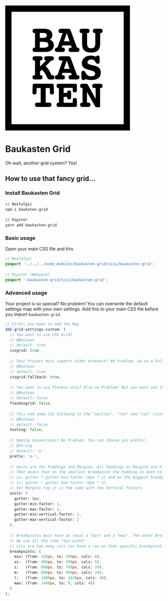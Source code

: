 ![Logo of the project](./baukasten.png)

# Baukasten Grid

Oh wait, another grid system? Yes!

## How to use that fancy grid…

### Install Baukasten Grid
```bash
// Nostalgic
npm i baukaten-grid

// Hipster
yarn add baukasten-grid
```

### Basic usage
Open your main CSS file and this

```scss
// Nostalgic
@import '../../../node_modules/baukasten-grid/scss/baukasten-grid';

// Hipster (Webpack)
@import '~baukasten-grid/scss/baukasten-grid';
```

### Advanced usage
Your project is so special? No problem!
You can overwrite the default settings map with your own settings.
Add this to your main CSS file before you import `baukasten-grid`
```scss
// First: you have to add the Map
$bk-grid-settings-custom: (
  // You want to use CSS Grid?
  // @Boolean
  // default: true
  cssgrid: true,

  // Your Project must support older browsers? No Problem, we've a Fallback (flexbox) here!
  // @Boolean
  // default: true
  cssgrid-fallback: true,

  // You want to use Flexbox only? Also no Problem! But you must set the "cssgrid-fallback" and "cssgrid" to false.
  // @Boolean
  // default: false
  flexboxgrid: false,

  // This add some CSS Styleing to the "section", "row" and "col" classes.
  // @Boolean
  // default: false
  testing: false,

  // Naming Conventions? No Problem. You can choose you prefix!
  // @String
  // default: 'o-'
  prefix: 'o-',

  // Units are for Paddings and Margins. All Paddings an Margins are Fluid.
  // That means that on the smallest breakpoint the Padding on each col side
  // is: gutter * gutter-min-factor (8px * 1) and on the biggest breakpoint it
  // is: gutter * gutter-max-factor (8px * 2)
  // For Margins top it is the same with the Vertical factors.
  units: (
    gutter: 8px,
    gutter-min-factor: 1,
    gutter-max-factor: 2,
    gutter-min-vertical-factor: 1,
    gutter-max-vertical-factor: 2
  ),

  // Breakpoints must have at least a "min" and a "max". The other Breakpoints as u like
  // We use all the time "min-width".
  // Cols are how many cols can have a row on that specific breakpoint.
  breakpoints: (
    min: (from: 320px, to: 399px, cols: 6),
    xs:  (from: 400px, to: 599px, cols: 6),
    s:   (from: 600px, to: 799px, cols: 24),
    m:   (from: 800px, to: 999px, cols: 24),
    l:   (from: 1000px, to: 1439px, cols: 48),
    max: (from: 1440px, to: 0, cols: 48)
  )
);
```
